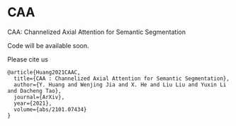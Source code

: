 # CAA
CAA: Channelized Axial Attention for Semantic Segmentation

Code will be available soon. 

Please cite us

```
@article{Huang2021CAAC,
  title={CAA : Channelized Axial Attention for Semantic Segmentation},
  author={Y. Huang and Wenjing Jia and X. He and Liu Liu and Yuxin Li and Dacheng Tao},
  journal={ArXiv},
  year={2021},
  volume={abs/2101.07434}
}
```
